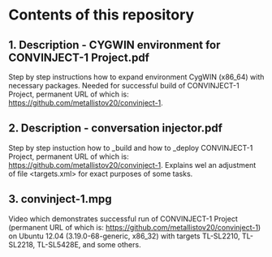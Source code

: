 # Contents of this repository

## 1. Description - CYGWIN environment for CONVINJECT-1 Project.pdf

Step by step instructions how to expand environment CygWIN (x86_64) with necessary packages. Needed for successful build of CONVINJECT-1 Project, permanent URL of which is: https://github.com/metallistov20/convinject-1.

## 2. Description - conversation injector.pdf

Step by step instuction how to _build and how to _deploy CONVINJECT-1 Project, permanent URL of which is: https://github.com/metallistov20/convinject-1. Explains wel an adjustment of file <targets.xml> for exact purposes of some tasks.

## 3. convinject-1.mpg

Video which demonstrates successful run of CONVINJECT-1 Project (permanent URL of which is: https://github.com/metallistov20/convinject-1) on Ubuntu 12.04 (3.19.0-68-generic, x86_32) with targets TL-SL2210, TL-SL2218, TL-SL5428E, and some others.







